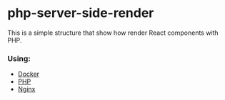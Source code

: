 # php-server-side-render

This is a simple structure that show how render React components with PHP.

### Using:

* [Docker](https://www.docker.com/)
* [PHP](https://www.php.net/)
* [Nginx](https://www.nginx.com/)
